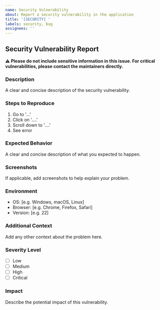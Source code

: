 ```yaml
---
name: Security Vulnerability
about: Report a security vulnerability in the application
title: '[SECURITY] '
labels: security, bug
assignees: ''
---
```


## Security Vulnerability Report

**⚠️ Please do not include sensitive information in this issue. For critical vulnerabilities, please contact the maintainers directly.**

### Description
A clear and concise description of the security vulnerability.

### Steps to Reproduce
1. Go to '...'
2. Click on '....'
3. Scroll down to '....'
4. See error

### Expected Behavior
A clear and concise description of what you expected to happen.

### Screenshots
If applicable, add screenshots to help explain your problem.

### Environment
- OS: [e.g. Windows, macOS, Linux]
- Browser: [e.g. Chrome, Firefox, Safari]
- Version: [e.g. 22]

### Additional Context
Add any other context about the problem here.

### Severity Level
- [ ] Low
- [ ] Medium
- [ ] High
- [ ] Critical

### Impact
Describe the potential impact of this vulnerability.
